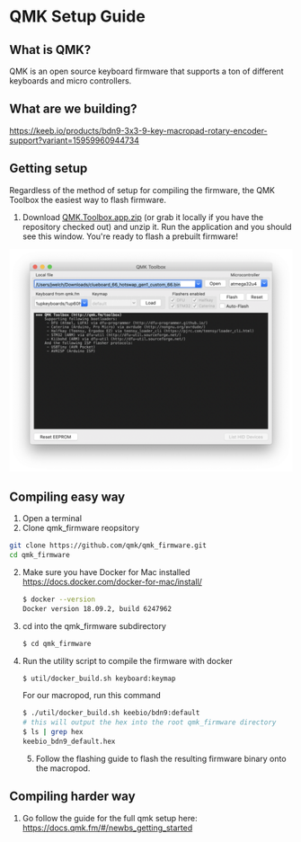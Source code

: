 # QMK Setup Guide

## What is QMK?

QMK is an open source keyboard firmware that supports a ton of different keyboards and micro controllers. 

## What are we building?

https://keeb.io/products/bdn9-3x3-9-key-macropad-rotary-encoder-support?variant=15959960944734

## Getting setup

Regardless of the method of setup for compiling the firmware, the QMK Toolbox the easiest way to flash firmware. 

1. Download [QMK.Toolbox.app.zip](https://github.com/musl/nr-offsite-mech-keys/blob/master/QMK.Toolbox.app.zip) (or grab it locally if you have the repository checked out) and unzip it. Run the application and you should see this window. You're ready to flash a prebuilt firmware!

![Screen Shot 2019-04-28 at 3.58.51 PM](assets/qmk_toolbox.png)



## Compiling easy way

1. Open a terminal
2. Clone qmk_firmware reopsitory 

```bash
git clone https://github.com/qmk/qmk_firmware.git
cd qmk_firmware
```

2. Make sure you have Docker for Mac installed https://docs.docker.com/docker-for-mac/install/

   ``` bash
   $ docker --version
   Docker version 18.09.2, build 6247962
   ```


3. cd into the qmk_firmware subdirectory

   ```bash
   $ cd qmk_firmware
   ```

4. Run the utility script to compile the firmware with docker

   ```bash
   $ util/docker_build.sh keyboard:keymap
   ```

   For our macropod, run this command

   ```bash
   $ ./util/docker_build.sh keebio/bdn9:default
   # this will output the hex into the root qmk_firmware directory
   $ ls | grep hex
   keebio_bdn9_default.hex
   ```

   5. Follow the flashing guide to flash the resulting firmware binary onto the macropod.

## Compiling harder way

1. Go follow the guide for the full qmk setup here: https://docs.qmk.fm/#/newbs_getting_started

   